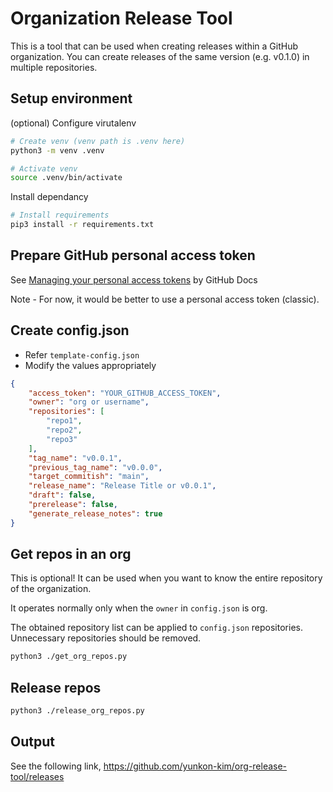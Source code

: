 # Organization Release Tool

This is a tool that can be used when creating releases within a GitHub organization.
You can create releases of the same version (e.g. v0.1.0) in multiple repositories. 


## Setup environment

(optional) Configure virutalenv
```bash
# Create venv (venv path is .venv here)
python3 -m venv .venv

# Activate venv
source .venv/bin/activate
```

Install dependancy
```bash
# Install requirements
pip3 install -r requirements.txt
```


## Prepare GitHub personal access token

See [Managing your personal access tokens](https://docs.github.com/en/authentication/keeping-your-account-and-data-secure/managing-your-personal-access-tokens) by GitHub Docs

Note - For now, it would be better to use a personal access token (classic).


## Create config.json

- Refer `template-config.json`
- Modify the values appropriately

```json
{
    "access_token": "YOUR_GITHUB_ACCESS_TOKEN",
    "owner": "org or username",
    "repositories": [
        "repo1",
        "repo2",
        "repo3"
    ],
    "tag_name": "v0.0.1",
    "previous_tag_name": "v0.0.0",
    "target_commitish": "main",
    "release_name": "Release Title or v0.0.1",
    "draft": false,
    "prerelease": false,
    "generate_release_notes": true
}
```


## Get repos in an org

This is optional! 
It can be used when you want to know the entire repository of the organization.

It operates normally only when the `owner` in `config.json` is org.

The obtained repository list can be applied to `config.json` repositories.
Unnecessary repositories should be removed.

```bash
python3 ./get_org_repos.py
```


## Release repos

```bash
python3 ./release_org_repos.py
```


## Output

See the following link, https://github.com/yunkon-kim/org-release-tool/releases